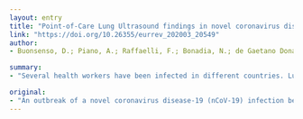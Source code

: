 ```yaml
---
layout: entry
title: "Point-of-Care Lung Ultrasound findings in novel coronavirus disease-19 pnemoniae: a case report and potential applications during COVID-19 outbreak"
link: "https://doi.org/10.26355/eurrev_202003_20549"
author:
- Buonsenso, D.; Piano, A.; Raffaelli, F.; Bonadia, N.; de Gaetano Donati, K.; Franceschi, F.

summary:
- "Several health workers have been infected in different countries. Lung ultrasound allowed the identification of nCoV-19 infection at bed-side. lung ultrasound can have several advantages, such as reduced health worker exposition to patients, repeatability during follow-up, low-costs and easier application in low-resource settings. An outbreak of a novel coronavirus disease-19 infection began in December 2019 in Wuhan, China, and now involved the whole word."

original:
- "An outbreak of a novel coronavirus disease-19 (nCoV-19) infection began in December 2019 in Wuhan, China, and now involved the whole word. Several health workers have been infected in different countries. We report the case of a young man with documented nCoV-19 infection evaluated with lung ultrasound and discuss potential applications of lung ultrasound in this setting. Lung ultrasound allowed the identification of nCoV-19 infection at bed-side. Moreover, lung ultrasound can have several other advantages, such as reduced health worker exposition to infected patients, repeatability during follow-up, low-costs and easier application in low-resource settings."
---
```


